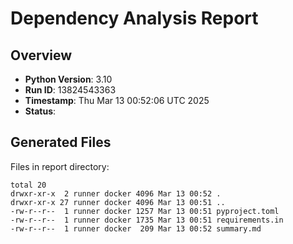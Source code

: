 # Dependency Analysis Report

## Overview

- **Python Version**: 3.10
- **Run ID**: 13824543363
- **Timestamp**: Thu Mar 13 00:52:06 UTC 2025
- **Status**: 

## Generated Files

Files in report directory:
```
total 20
drwxr-xr-x  2 runner docker 4096 Mar 13 00:52 .
drwxr-xr-x 27 runner docker 4096 Mar 13 00:51 ..
-rw-r--r--  1 runner docker 1257 Mar 13 00:51 pyproject.toml
-rw-r--r--  1 runner docker 1735 Mar 13 00:51 requirements.in
-rw-r--r--  1 runner docker  209 Mar 13 00:52 summary.md
```
